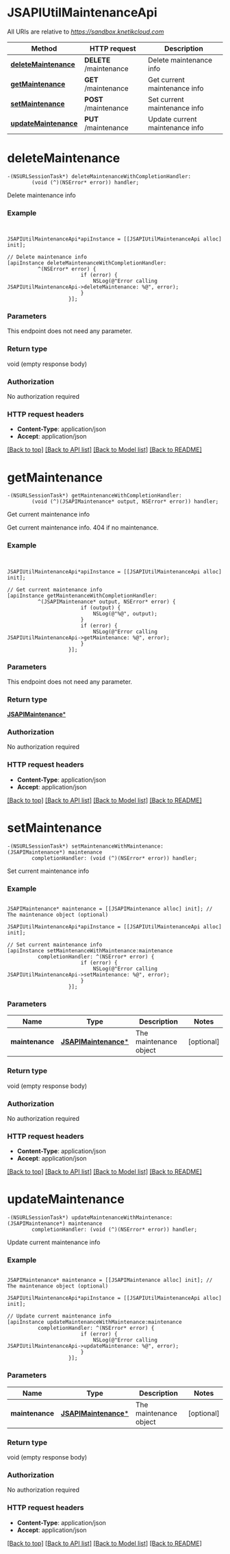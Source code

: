 # JSAPIUtilMaintenanceApi

All URIs are relative to *https://sandbox.knetikcloud.com*

Method | HTTP request | Description
------------- | ------------- | -------------
[**deleteMaintenance**](JSAPIUtilMaintenanceApi.md#deletemaintenance) | **DELETE** /maintenance | Delete maintenance info
[**getMaintenance**](JSAPIUtilMaintenanceApi.md#getmaintenance) | **GET** /maintenance | Get current maintenance info
[**setMaintenance**](JSAPIUtilMaintenanceApi.md#setmaintenance) | **POST** /maintenance | Set current maintenance info
[**updateMaintenance**](JSAPIUtilMaintenanceApi.md#updatemaintenance) | **PUT** /maintenance | Update current maintenance info


# **deleteMaintenance**
```objc
-(NSURLSessionTask*) deleteMaintenanceWithCompletionHandler: 
        (void (^)(NSError* error)) handler;
```

Delete maintenance info

### Example 
```objc


JSAPIUtilMaintenanceApi*apiInstance = [[JSAPIUtilMaintenanceApi alloc] init];

// Delete maintenance info
[apiInstance deleteMaintenanceWithCompletionHandler: 
          ^(NSError* error) {
                        if (error) {
                            NSLog(@"Error calling JSAPIUtilMaintenanceApi->deleteMaintenance: %@", error);
                        }
                    }];
```

### Parameters
This endpoint does not need any parameter.

### Return type

void (empty response body)

### Authorization

No authorization required

### HTTP request headers

 - **Content-Type**: application/json
 - **Accept**: application/json

[[Back to top]](#) [[Back to API list]](../README.md#documentation-for-api-endpoints) [[Back to Model list]](../README.md#documentation-for-models) [[Back to README]](../README.md)

# **getMaintenance**
```objc
-(NSURLSessionTask*) getMaintenanceWithCompletionHandler: 
        (void (^)(JSAPIMaintenance* output, NSError* error)) handler;
```

Get current maintenance info

Get current maintenance info. 404 if no maintenance.

### Example 
```objc


JSAPIUtilMaintenanceApi*apiInstance = [[JSAPIUtilMaintenanceApi alloc] init];

// Get current maintenance info
[apiInstance getMaintenanceWithCompletionHandler: 
          ^(JSAPIMaintenance* output, NSError* error) {
                        if (output) {
                            NSLog(@"%@", output);
                        }
                        if (error) {
                            NSLog(@"Error calling JSAPIUtilMaintenanceApi->getMaintenance: %@", error);
                        }
                    }];
```

### Parameters
This endpoint does not need any parameter.

### Return type

[**JSAPIMaintenance***](JSAPIMaintenance.md)

### Authorization

No authorization required

### HTTP request headers

 - **Content-Type**: application/json
 - **Accept**: application/json

[[Back to top]](#) [[Back to API list]](../README.md#documentation-for-api-endpoints) [[Back to Model list]](../README.md#documentation-for-models) [[Back to README]](../README.md)

# **setMaintenance**
```objc
-(NSURLSessionTask*) setMaintenanceWithMaintenance: (JSAPIMaintenance*) maintenance
        completionHandler: (void (^)(NSError* error)) handler;
```

Set current maintenance info

### Example 
```objc

JSAPIMaintenance* maintenance = [[JSAPIMaintenance alloc] init]; // The maintenance object (optional)

JSAPIUtilMaintenanceApi*apiInstance = [[JSAPIUtilMaintenanceApi alloc] init];

// Set current maintenance info
[apiInstance setMaintenanceWithMaintenance:maintenance
          completionHandler: ^(NSError* error) {
                        if (error) {
                            NSLog(@"Error calling JSAPIUtilMaintenanceApi->setMaintenance: %@", error);
                        }
                    }];
```

### Parameters

Name | Type | Description  | Notes
------------- | ------------- | ------------- | -------------
 **maintenance** | [**JSAPIMaintenance***](JSAPIMaintenance.md)| The maintenance object | [optional] 

### Return type

void (empty response body)

### Authorization

No authorization required

### HTTP request headers

 - **Content-Type**: application/json
 - **Accept**: application/json

[[Back to top]](#) [[Back to API list]](../README.md#documentation-for-api-endpoints) [[Back to Model list]](../README.md#documentation-for-models) [[Back to README]](../README.md)

# **updateMaintenance**
```objc
-(NSURLSessionTask*) updateMaintenanceWithMaintenance: (JSAPIMaintenance*) maintenance
        completionHandler: (void (^)(NSError* error)) handler;
```

Update current maintenance info

### Example 
```objc

JSAPIMaintenance* maintenance = [[JSAPIMaintenance alloc] init]; // The maintenance object (optional)

JSAPIUtilMaintenanceApi*apiInstance = [[JSAPIUtilMaintenanceApi alloc] init];

// Update current maintenance info
[apiInstance updateMaintenanceWithMaintenance:maintenance
          completionHandler: ^(NSError* error) {
                        if (error) {
                            NSLog(@"Error calling JSAPIUtilMaintenanceApi->updateMaintenance: %@", error);
                        }
                    }];
```

### Parameters

Name | Type | Description  | Notes
------------- | ------------- | ------------- | -------------
 **maintenance** | [**JSAPIMaintenance***](JSAPIMaintenance.md)| The maintenance object | [optional] 

### Return type

void (empty response body)

### Authorization

No authorization required

### HTTP request headers

 - **Content-Type**: application/json
 - **Accept**: application/json

[[Back to top]](#) [[Back to API list]](../README.md#documentation-for-api-endpoints) [[Back to Model list]](../README.md#documentation-for-models) [[Back to README]](../README.md)

